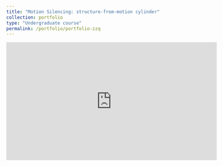 ```yaml
---
title: "Motion Silencing: structure-from-motion cylinder"
collection: portfolio
type: "Undergraduate course"
permalink: /portfolio/portfolio-zzq
---
```

<iframe width="560" height="315" src="https://www.youtube.com/embed/3B3uTkB7Ksk" title="YouTube video player" frameborder="0" allow="accelerometer; autoplay; clipboard-write; encrypted-media; gyroscope; picture-in-picture" allowfullscreen></iframe>
